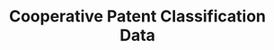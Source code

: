 ---
bigquery: https://console.cloud.google.com/bigquery?p=patents-public-data&d=cpc&page=dataset
citation: '“Cooperative Patent Classification” by the EPO and USPTO, for public use. '
contributors: EPO, USPTO
cost: None
description: Cooperative Patent Classification Data contains the scheme and definitions
  of the Cooperative Patent Classification system for classifying patent documents.
  The CPC is the result of a partnership between the EPO and the USPTO in their joint
  effort to develop a common, internationally compatible classification system for
  technical documents, in particular patent publications, which will be used by both
  offices in the patent granting process
documentation: https://www.cooperativepatentclassification.org/cpcSchemeAndDefinitions
last_edit: 04/11/2022, 08:49:17
location: https://www.cooperativepatentclassification.org/index
maintained_by: USPTO, EPO
schema_fields:
- title_part
- sizeCache
- definition
- level
- application_references
- breakdown_code
- residualReferences
- additional_only
- title_full
- status
- glossary
- parents
- limitingReferences
- childGroups
- children
- titlePart
- ipcConcordant
- ipc_concordant
- symbol
- not_allocatable
- dateRevised
- notAllocatable
- titleFull
- informativeReferences
- breakdownCode
- applicationReferences
- limiting_references
- date_revised
- informative_references
- residual_references
- synonyms
- child_groups
shortname: cooperative_patent_classification
tags:
- patents
- science
title: Cooperative Patent Classification Data
uuid: 984374a7-16e9-4b35-9445-458daceb01bf
---